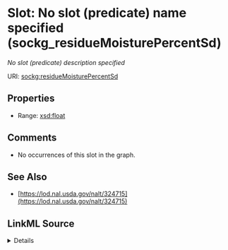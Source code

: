 

# Slot: No slot (predicate) name specified (sockg_residueMoisturePercentSd)


_No slot (predicate) description specified_







URI: [sockg:residueMoisturePercentSd](https://idir.uta.edu/sockg-ontology/docs/residueMoisturePercentSd)



<!-- no inheritance hierarchy -->








## Properties

* Range: [xsd:float](http://www.w3.org/2001/XMLSchema#float)





## Comments

* No occurrences of this slot in the graph.

## See Also

* [https://lod.nal.usda.gov/nalt/324715](https://lod.nal.usda.gov/nalt/324715)



## LinkML Source

<details>

```yaml
name: sockg_residueMoisturePercentSd
description: No slot (predicate) description specified
title: No slot (predicate) name specified
comments:
- No occurrences of this slot in the graph.
from_schema: soc-kg
see_also:
- https://lod.nal.usda.gov/nalt/324715
rank: 1000
domain: sockg_Harvest
slot_uri: sockg:residueMoisturePercentSd
alias: sockg_residueMoisturePercentSd
range: float

```
</details>
